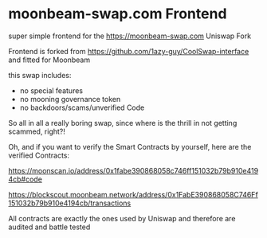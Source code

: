 # moonbeam-swap.com Frontend
super simple frontend for the https://moonbeam-swap.com Uniswap Fork

Frontend is forked from https://github.com/1azy-guy/CoolSwap-interface and fitted for Moonbeam

this swap includes:
 - no special features
 - no mooning governance token
 - no backdoors/scams/unverified Code

So all in all a really boring swap, since where is the thrill in not getting scammed, right?!

Oh, and if you want to verify the Smart Contracts by yourself, here are the verified Contracts:

https://moonscan.io/address/0x1fabe390868058c746ff151032b79b910e4194cb#code

https://blockscout.moonbeam.network/address/0x1FabE390868058C746Ff151032b79b910e4194cb/transactions

All contracts are exactly the ones used by Uniswap and therefore are audited and battle tested